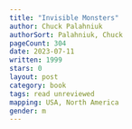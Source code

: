 ```yaml
---
title: "Invisible Monsters"
author: Chuck Palahniuk
authorSort: Palahniuk, Chuck
pageCount: 304
date: 2023-07-11
written: 1999
stars: 0
layout: post
category: book
tags: read unreviewed
mapping: USA, North America
gender: m
---
```

